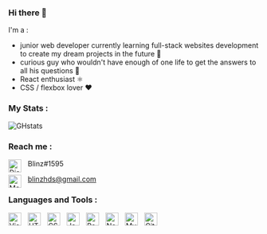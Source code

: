 ### Hi there 👋

I'm a : 
- junior web developer currently learning full-stack websites development to create my dream projects in the future 🙌
- curious guy who wouldn't have enough of one life to get the answers to all his questions 🎇
- React enthusiast ⚛️
- CSS / flexbox lover ❤

### My Stats :

![GHstats](https://github-readme-stats.vercel.app/api?username=RemyCTRZ&show_icons=true)

### Reach me :

<img align="left" alt="Discord" width="26px" src="https://github.com/RemyCTRZ/RemyCTRZ/blob/main/img/Discord_logo.svg.png" style="padding-right:10px;" /> Blinz#1595

<img align="left" alt="Mail" width="26px" src="https://github.com/RemyCTRZ/RemyCTRZ/blob/main/img/Gmail_icon_(2020).svg" style="padding-right:10px;" /> blinzhds@gmail.com

### Languages and Tools :

<img align="left" alt="Visual Studio Code" width="26px" src="https://cdn.jsdelivr.net/gh/devicons/devicon/icons/vscode/vscode-original.svg" style="padding-right:10px;" />
<img align="left" alt="HTML5" width="26px" src="https://cdn.jsdelivr.net/gh/devicons/devicon/icons/html5/html5-original.svg" style="padding-right:10px;" />
<img align="left" alt="CSS3" width="26px" src="https://cdn.jsdelivr.net/gh/devicons/devicon/icons/css3/css3-original.svg" style="padding-right:10px;" />
<img align="left" alt="JavaScript" width="26px" src="https://cdn.jsdelivr.net/gh/devicons/devicon/icons/javascript/javascript-original.svg" style="padding-right:10px;" />
<img align="left" alt="React" width="26px" src="https://cdn.jsdelivr.net/gh/devicons/devicon/icons/react/react-original.svg" style="padding-right:10px;" />
<img align="left" alt="Node.js" width="26px" src="https://cdn.jsdelivr.net/gh/devicons/devicon/icons/nodejs/nodejs-original.svg" style="padding-right:10px;" />
<img align="left" alt="MySQL" width="26px" src="https://cdn.jsdelivr.net/gh/devicons/devicon/icons/mysql/mysql-original.svg" style="padding-right:10px;" />
<img align="left" alt="Git" width="26px" src="https://cdn.jsdelivr.net/gh/devicons/devicon/icons/git/git-original.svg" style="padding-right:10px;" />
